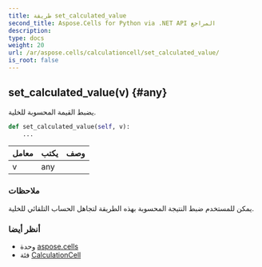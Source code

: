 ```yaml
---
title: طريقة set_calculated_value
second_title: Aspose.Cells for Python via .NET API المراجع
description:
type: docs
weight: 20
url: /ar/aspose.cells/calculationcell/set_calculated_value/
is_root: false
---
```

##  set_calculated_value(v) {#any}
يضبط القيمة المحسوبة للخلية.



```python
def set_calculated_value(self, v):
    ...
```


| معامل| يكتب| وصف|
| :- | :- | :- |
| v | any |  |
###  ملاحظات

يمكن للمستخدم ضبط النتيجة المحسوبة بهذه الطريقة لتجاهل الحساب التلقائي للخلية.


###  أنظر أيضا

* وحدة [aspose.cells](../../)
* فئة [CalculationCell](/cells/python-net/ar/aspose.cells/calculationcell)
